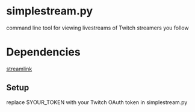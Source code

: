 # simplestream.py
command line tool for viewing livestreams of Twitch streamers you follow

# Dependencies
[streamlink](https://github.com/streamlink/streamlink)

## Setup
replace $YOUR_TOKEN with your Twitch OAuth token in simplestream.py
